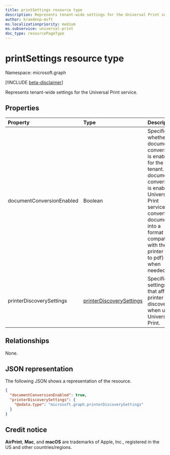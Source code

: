 ```yaml
---
title: printSettings resource type
description: Represents tenant-wide settings for the Universal Print service.
author: braedenp-msft
ms.localizationpriority: medium
ms.subservice: universal-print
doc_type: resourcePageType
---
```


# printSettings resource type

Namespace: microsoft.graph

[!INCLUDE [beta-disclaimer](../../includes/beta-disclaimer.md)]

Represents tenant-wide settings for the Universal Print service.

## Properties
| Property     | Type        | Description |
|:-------------|:------------|:------------|
|documentConversionEnabled|Boolean|Specifies whether document conversion is enabled for the tenant. If document conversion is enabled, Universal Print service converts documents into a format compatible with the printer (xps to pdf) when needed.|
|printerDiscoverySettings|[printerDiscoverySettings](../resources/printerdiscoverysettings.md)|Specifies settings that affect printer discovery when using Universal Print.|

## Relationships

None.

## JSON representation

The following JSON shows a representation of the resource.
<!-- {
  "blockType": "resource",
  "optionalProperties": [

  ],
  "@odata.type": "microsoft.graph.printSettings"
}-->

```json
{
  "documentConversionEnabled": true,
  "printerDiscoverySettings": {
    "@odata.type": "microsoft.graph.printerDiscoverySettings"
  }
}
```

## Credit notice

**AirPrint**, **Mac**, and **macOS** are trademarks of Apple, Inc., registered in the US and other countries/regions.
